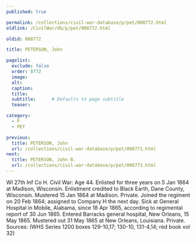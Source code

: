 ```yaml
---
published: true

permalink: /collections/civil-war-database/p/pet/008772.html
oldlink: /CivilWar/db/p/pet/008772.html

oldid: 008772

title: PETERSON, John

pagelist:
  exclude: false
  order: 8772
  image: 
  alt:
  caption:
  title:
  subtitle:      # Defaults to page subtitle
  teaser:

category: 
  - P 
  - PET

previous:
  title: PETERSON, John
  url: /collections/civil-war-database/p/pet/008771.html  
next:
  title: PETERSON, John B.
  url: /collections/civil-war-database/p/pet/008773.html   
---
```

WI 27th Inf Co H. Civil War: Age 44. Enlisted for three years on 5 Jan 1864 at Madison, Wisconsin. Enlistment credited to Black Earth, Dane County, Wisconsin. Mustered 15 Jan 1864 at Madison. Private. Joined the regiment on 20 Feb 1864; assigned to Company H the next day. Sick at General Hospital in Mobile, Alabama, since 18 Apr 1865, according to regimental report of 30 Jun 1865. Entered Barracks general hospital, New Orleans, 15 May 1865. Mustered out 31 May 1865 at New Orleans, Louisiana. Private. Sources: (WHS Series 1200 boxes 129-10,17; 130-10, 131-4,14; red book vol 32)